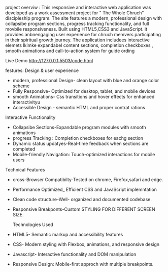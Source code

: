 project overviw :
This responsive and interactive web application was developed as a work assessment project for " The Whole Chruch" discipleship program. The site features a modern, professional design with collapsibe program sections, progress tracking functionality, and full movbile responsiveness. Built using HTML5,CSS3  and JavaScript. it provides anbnengaging user experience for chruch memvers participating in their spiritual growth journey. The application includees interactive elemets lkimke  expandabel content sections, completion checkboxes , smooth animations and call-to-action system for guide ording

Live Demo
http://127.0.0.1:5503/code.html 

festures:
Design & user experience 
* modern, professional Design- clean layout with blue and orange color scheme
* Fully Responsive- Optimized for desktop, tablet, and mobile devices
* smooth Animations- Css transitions and hover effects for enhanced interactivityu
* Accessible Design - semantic HTML and proper contrat rations

Interactive Functionality
* Collapsibe Sections-Expandable program modules with smooth animations
* progress Tracking : Completion checkboxes for eachg section
* Dynamic status updatyes-Real-time feedback when sections are completed
* Mobile-friendly Navigation: Touch-optimized interactions for mobile users

Technical Features
* cross-Browser Compatibilty-Tested on chrome, Firefox,safari and edge.
* Performance Optimized_ Efficient CSS and JavaScript implemntation
* Clean code structure-Well- organized and documented codebase.
* Responsive Breakponts-Custom STYLING FOR DIFFERENT SCREEN SIZE.

  Technologies Used
* HTML5- Semantic markup and accessibility features
* CSS- Modern styling with Flexbox, animations, and responsive design
* Javascript- Interactive functionality and DOM manipulation
* Responsive Design: Mobile-first approch with multiple breakpoints.
